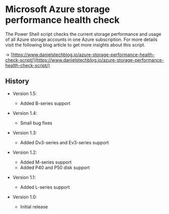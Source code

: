 # Microsoft Azure storage performance health check

The Power Shell script checks the current storage performance and usage of all Azure storage accounts in one Azure subscription. For more details visit the following blog article to get more insights about this script.

-> [https://www.danielstechblog.io/azure-storage-performance-health-check-script/](https://www.danielstechblog.io/azure-storage-performance-health-check-script/)

## History

- Version 1.5:
  - Added B-series support

- Version 1.4:
  - Small bug fixes

- Version 1.3:
  - Added Dv3-series and Ev3-series support

- Version 1.2:
  - Added M-series support
  - Added P40 and P50 disk support

- Version 1.1:
  - Added L-series support

- Version 1.0:
  - Initial release
